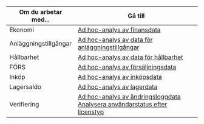 | Om du arbetar med... | Gå till |
| ------------------- | --- |
| Ekonomi             | [Ad hoc-analys av finansdata](../ad-hoc-analysis-finance.md) |
| Anläggningstillgångar        | [Ad hoc-analys av data för anläggningstillgångar](../ad-hoc-analysis-fa.md) |
| Hållbarhet      | [Ad hoc-analys av data för hållbarhet](../ad-hoc-analysis-sustainability.md) |
| FÖRS               | [Ad hoc-analys av försäljningsdata](../ad-hoc-analysis-sales.md) |
| Inköp          | [Ad hoc-analys av inköpsdata](../ad-hoc-analysis-purchasing.md) |
| Lagersaldo           | [Ad hoc-analys av lagerdata](../ad-hoc-analysis-inventory.md) |
| Verifiering            | [Ad hoc-analys av ändringsloggdata](../across-log-changes.md#analyze-data-in-the-change-log) <br> [Analysera användarstatus efter licenstyp](../ui-how-users-permissions.md#analyze-user-status-by-license-type)

